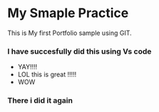 # My Smaple Practice
This is My first  Portfolio sample using GIT.
### I have succesfully did this using Vs code 
- YAY!!!!
- LOL this is great  !!!!!
- WOW
 
 ### There i did it again